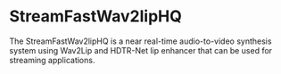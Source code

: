# StreamFastWav2lipHQ

The StreamFastWav2lipHQ is a near real-time audio-to-video synthesis system using Wav2Lip and HDTR-Net lip enhancer that can be used for streaming applications.
